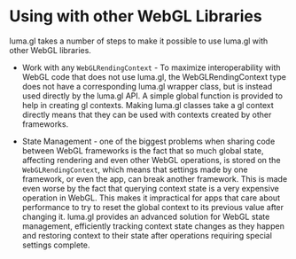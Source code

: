 # Using with other WebGL Libraries

luma.gl takes a number of steps to make it possible to use luma.gl with other WebGL libraries.

* Work with any `WebGLRendingContext` - To maximize interoperability with WebGL code that does not use luma.gl, the WebGLRendingContext type does not have a corresponding luma.gl wrapper class, but is instead used directly by the luma.gl API. A simple global function is provided to help in creating gl contexts. Making luma.gl classes take a gl context directly means that they can be used with contexts created by other frameworks.

* State Management - one of the biggest problems when sharing code between WebGL frameworks is the fact that so much global state, affecting rendering and even other WebGL operations, is stored on the `WebGLRendingContext`, which means that settings made by one framework, or even the app, can break another framework. This is made even worse by the fact that querying context state is a very expensive operation in WebGL. This makes it impractical for apps that care about performance to try to reset the global context to its previous value after changing it. luma.gl provides an advanced solution for WebGL state management, efficiently tracking context state changes as they happen and restoring context to their state after operations requiring special settings complete.
